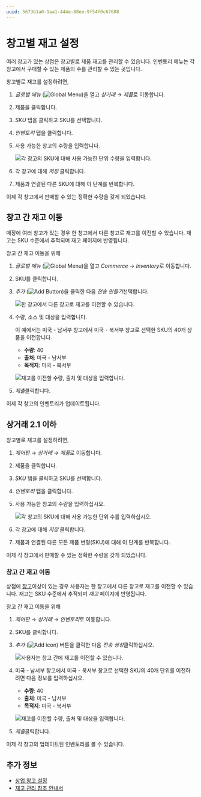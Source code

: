```yaml
---
uuid: 5673b1a0-1aa1-444e-88ee-9f54f0c67608
---
```


# 창고별 재고 설정

여러 창고가 있는 상점은 창고별로 제품 재고를 관리할 수 있습니다. 인벤토리 메뉴는 각 창고에서 구매할 수 있는 제품의 수를 관리할 수 있는 곳입니다.

창고별로 재고를 설정하려면,

1. *글로벌 메뉴* (![Global Menu](../images/icon-applications-menu.png))을 열고 *상거래* &rarr; *제품*로 이동합니다.

1. 제품을 클릭합니다.

1. *SKU* 탭을 클릭하고 SKU를 선택합니다.

1. *인벤토리* 탭을 클릭합니다.

1. 사용 가능한 창고의 수량을 입력합니다.

   ![각 창고의 SKU에 대해 사용 가능한 단위 수량을 입력합니다.](./setting-inventory-by-warehouse/images/01.png)

1. 각 창고에 대해 *저장* 클릭합니다.

1. 제품과 연결된 다른 SKU에 대해 이 단계를 반복합니다.

이제 각 창고에서 판매할 수 있는 정확한 수량을 갖게 되었습니다.

## 창고 간 재고 이동

매장에 여러 창고가 있는 경우 한 창고에서 다른 창고로 재고를 이전할 수 있습니다. 재고는 SKU 수준에서 추적되며 재고 페이지에 반영됩니다.

창고 간 재고 이동을 위해

1. *글로벌 메뉴* (![Global Menu](../images/icon-applications-menu.png))을 열고 *Commerce* &rarr; *Inventory*로 이동합니다.

1. SKU를 클릭합니다.

1. *추가* (![Add Button](../images/icon-add.png))을 클릭한 다음 *전송 만들기*선택합니다.

   ![한 창고에서 다른 창고로 재고를 이전할 수 있습니다.](./setting-inventory-by-warehouse/images/02.png)

1. 수량, 소스 및 대상을 입력합니다.

   이 예에서는 미국 - 남서부 창고에서 미국 - 북서부 창고로 선택한 SKU의 40개 상품을 이전합니다.

   * **수량**: 40
   * **출처**: 미국 - 남서부
   * **목적지**: 미국 - 북서부

   ![재고를 이전할 수량, 출처 및 대상을 입력합니다.](./setting-inventory-by-warehouse/images/03.png)

1. *제출*클릭합니다.

이제 각 창고의 인벤토리가 업데이트됩니다.

## 상거래 2.1 이하

창고별로 재고를 설정하려면,

1. *제어판* &rarr; *상거래* &rarr; *제품*로 이동합니다.

1. 제품을 클릭합니다.

1. *SKU* 탭을 클릭하고 SKU를 선택합니다.

1. *인벤토리* 탭을 클릭합니다.

1. 사용 가능한 창고의 수량을 입력하십시오.

   ![각 창고의 SKU에 대해 사용 가능한 단위 수를 입력하십시오.](./setting-inventory-by-warehouse/images/04.png)

1. 각 창고에 대해 *저장* 클릭합니다.

1. 제품과 연결된 다른 모든 제품 변형(SKU)에 대해 이 단계를 반복합니다.

이제 각 창고에서 판매할 수 있는 정확한 수량을 갖게 되었습니다.

### 창고 간 재고 이동

상점에 [창고](./setting-up-warehouses.md)이상이 있는 경우 사용자는 한 창고에서 다른 창고로 재고를 이전할 수 있습니다. 재고는 SKU 수준에서 추적되며 *재고* 페이지에 반영됩니다.

창고 간 재고 이동을 위해

1. *제어판* &rarr; *상거래* &rarr; *인벤토리*로 이동합니다.

1. SKU를 클릭합니다.

1. *추가* (![Add icon](../images/icon-add.png)) 버튼을 클릭한 다음 *전송 생성*클릭하십시오.

   ![사용자는 창고 간에 재고를 이전할 수 있습니다.](./setting-inventory-by-warehouse/images/05.png)

1. 미국 - 남서부 창고에서 미국 - 북서부 창고로 선택한 SKU의 40개 단위를 이전하려면 다음 정보를 입력하십시오.

   * **수량**: 40
   * **출처**: 미국 - 남서부
   * **목적지**: 미국 - 북서부

   ![재고를 이전할 수량, 출처 및 대상을 입력합니다.](./setting-inventory-by-warehouse/images/03.png)

1. *제출*클릭합니다.

이제 각 창고의 업데이트된 인벤토리를 볼 수 있습니다.

## 추가 정보

* [상업 창고 설정](./setting-up-warehouses.md)
* [재고 관리 참조 안내서](./inventory-management-reference-guide.md)
